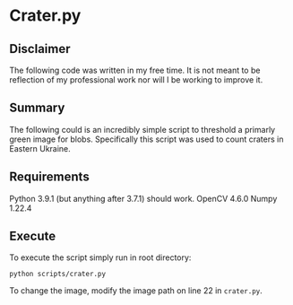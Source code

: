 # Crater.py

## Disclaimer
The following code was written in my free time. It is not meant to be reflection of my professional work nor will I be working to improve it.

## Summary
The following could is an incredibly simple script to threshold a primarly green image for blobs. Specifically this script was used to count craters in Eastern Ukraine.

## Requirements
Python 3.9.1 (but anything after 3.7.1) should work.
OpenCV 4.6.0
Numpy 1.22.4

## Execute
To execute the script simply run in root directory:
```
python scripts/crater.py
```

To change the image, modify the image path on line 22 in `crater.py`.

